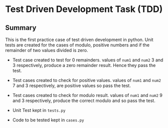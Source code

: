 # Test Driven Development Task (TDD)

## Summary

This is the first practice case of test driven development in python. Unit tests are created for the cases of modulo, positive numbers and if the remainder of two values divided is zero.

- Test case created to test for 0 remainders. values of `num1` and `num2` 3 and 3 respectively, produce a zero remainder result. Hence they pass the test.

- Test cases created to check for positive values. values of `num1` and `num2` 7 and 3 respectively, are positive values so pass the test.

- Test cases created to check for modulo result. values of `num1` and `num2` 9 and 3 respectively, produce the correct modulo and so pass the test.

- Unit Test kept in `tests.py`
- Code to be tested kept in `cases.py`

